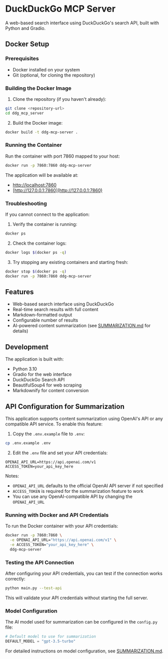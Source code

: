 # DuckDuckGo MCP Server

A web-based search interface using DuckDuckGo's search API, built with Python and Gradio.

## Docker Setup

### Prerequisites

- Docker installed on your system
- Git (optional, for cloning the repository)

### Building the Docker Image

1. Clone the repository (if you haven't already):

```bash
git clone <repository-url>
cd ddg_mcp_server
```

2. Build the Docker image:

```bash
docker build -t ddg-mcp-server .
```

### Running the Container

Run the container with port 7860 mapped to your host:

```bash
docker run -p 7860:7860 ddg-mcp-server
```

The application will be available at:

- [http://localhost:7860](http://localhost:7860)
- [http://127.0.0.1:7860](http://127.0.0.1:7860)

### Troubleshooting

If you cannot connect to the application:

1. Verify the container is running:

```bash
docker ps
```

2. Check the container logs:

```bash
docker logs $(docker ps -q)
```

3. Try stopping any existing containers and starting fresh:

```bash
docker stop $(docker ps -q)
docker run -p 7860:7860 ddg-mcp-server
```

## Features

- Web-based search interface using DuckDuckGo
- Real-time search results with full content
- Markdown-formatted output
- Configurable number of results
- AI-powered content summarization (see [SUMMARIZATION.md](SUMMARIZATION.md) for details)

## Development

The application is built with:

- Python 3.10
- Gradio for the web interface
- DuckDuckGo Search API
- BeautifulSoup4 for web scraping
- Markdownify for content conversion

## API Configuration for Summarization

This application supports content summarization using OpenAI's API or any compatible API service. To enable this feature:

1. Copy the `.env.example` file to `.env`:

```bash
cp .env.example .env
```

2. Edit the `.env` file and set your API credentials:

```
OPENAI_API_URL=https://api.openai.com/v1
ACCESS_TOKEN=your_api_key_here
```

Notes:
- `OPENAI_API_URL` defaults to the official OpenAI API server if not specified
- `ACCESS_TOKEN` is required for the summarization feature to work
- You can use any OpenAI-compatible API by changing the `OPENAI_API_URL`

### Running with Docker and API Credentials

To run the Docker container with your API credentials:

```bash
docker run -p 7860:7860 \
  -e OPENAI_API_URL="https://api.openai.com/v1" \
  -e ACCESS_TOKEN="your_api_key_here" \
  ddg-mcp-server
```

### Testing the API Connection

After configuring your API credentials, you can test if the connection works correctly:

```bash
python main.py --test-api
```

This will validate your API credentials without starting the full server.

### Model Configuration

The AI model used for summarization can be configured in the `config.py` file:

```python
# Default model to use for summarization
DEFAULT_MODEL = "gpt-3.5-turbo"
```

For detailed instructions on model configuration, see [SUMMARIZATION.md](SUMMARIZATION.md).
